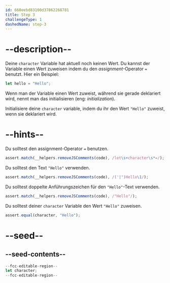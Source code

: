 ```yaml
---
id: 660eebd83100d37862268781
title: Step 3
challengeType: 1
dashedName: step-3
---
```


# --description--

Deine `character` Variable hat aktuell noch keinen Wert. Du kannst der Variable einen Wert zuweisen indem du den <dfn>assignment</dfn>-Operator `=` benutzt. Hier ein Beispiel:

```js
let hello = "Hello";
```

Wenn man der Variable einen Wert zuweist, während sie gerade deklariert wird, nennt man das initialisieren (eng: <dfn>initialization</dfn>).

Initialisiere deine `character` variable, indem du ihr den Wert `"Hello"` zuweist, wenn sie deklariert wird.

# --hints--

Du solltest den assignment-Operator `=` benutzen.

```js
assert.match(__helpers.removeJSComments(code), /let\s+character\s*=/);
```

Du solltest den Text `"Hello"` verwenden.

```js
assert.match(__helpers.removeJSComments(code), /('|")Hello\1/);
```

Du solltest doppelte Anführungszeichen für den `"Hello"`-Text verwenden.

```js
assert.match(__helpers.removeJSComments(code), /"Hello"/);
```

Du solltest deiner `character` Variable den Wert `"Hello"` zuweisen.

```js
assert.equal(character, "Hello");
```

# --seed--

## --seed-contents--

```js
--fcc-editable-region--
let character;
--fcc-editable-region--
```
